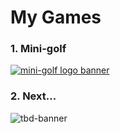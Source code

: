 # My Games

### 1. Mini-golf
[![mini-golf logo banner](https://i.imgur.com/dm9FbWw.png)](https://github.com/martindustry/pygames/tree/main/mini-golf)


### 2. Next...
![tbd-banner](https://user-images.githubusercontent.com/82864230/177135593-df564d9b-7019-420e-a962-399155241d7b.png)
